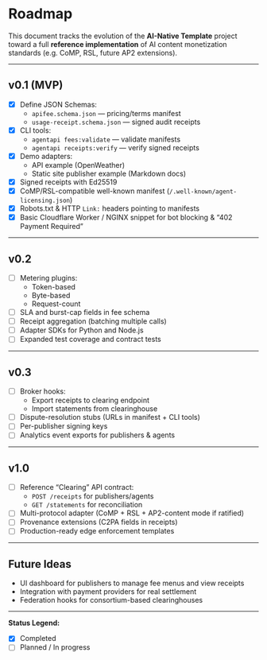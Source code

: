 # Roadmap

This document tracks the evolution of the **AI-Native Template** project toward a full **reference implementation** of AI content monetization standards (e.g. CoMP, RSL, future AP2 extensions).  

---

## v0.1 (MVP)

- [x] Define JSON Schemas:
  - `apifee.schema.json` — pricing/terms manifest  
  - `usage-receipt.schema.json` — signed audit receipts
- [x] CLI tools:
  - `agentapi fees:validate` — validate manifests
  - `agentapi receipts:verify` — verify signed receipts
- [x] Demo adapters:
  - API example (OpenWeather)
  - Static site publisher example (Markdown docs)
- [x] Signed receipts with Ed25519
- [x] CoMP/RSL-compatible well-known manifest (`/.well-known/agent-licensing.json`)
- [x] Robots.txt & HTTP `Link:` headers pointing to manifests
- [x] Basic Cloudflare Worker / NGINX snippet for bot blocking & “402 Payment Required”

---

## v0.2

- [ ] Metering plugins:
  - Token-based
  - Byte-based
  - Request-count
- [ ] SLA and burst-cap fields in fee schema
- [ ] Receipt aggregation (batching multiple calls)
- [ ] Adapter SDKs for Python and Node.js
- [ ] Expanded test coverage and contract tests

---

## v0.3

- [ ] Broker hooks:
  - Export receipts to clearing endpoint
  - Import statements from clearinghouse
- [ ] Dispute-resolution stubs (URLs in manifest + CLI tools)
- [ ] Per-publisher signing keys
- [ ] Analytics event exports for publishers & agents

---

## v1.0

- [ ] Reference “Clearing” API contract:
  - `POST /receipts` for publishers/agents
  - `GET /statements` for reconciliation
- [ ] Multi-protocol adapter (CoMP + RSL + AP2-content mode if ratified)
- [ ] Provenance extensions (C2PA fields in receipts)
- [ ] Production-ready edge enforcement templates

---

## Future Ideas

- UI dashboard for publishers to manage fee menus and view receipts
- Integration with payment providers for real settlement
- Federation hooks for consortium-based clearinghouses

---

**Status Legend:**  
- [x] Completed  
- [ ] Planned / In progress

